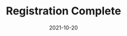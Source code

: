 ---
layout: blocks
title: Registration Complete
date: 2021-10-20
page_sections:
  - block: hero-1
    headline: <strong>Registration complete!</strong>
    content:
        <strong>In the meantime... </strong><br>
        1. Hold tight - you'll be added to a private group by Nov 12.<br>
        2. After you're added, submit your <strong>check-in by Sunday, November 14</strong>.<br>
        3. Email us at team@themoai.org if you have any questions.<br>
---